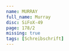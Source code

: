 ```yaml
---
name: MURRAY
full_name: Murray
disc: SiFoX-49
page: 178/2
missing: true
tags: [Schreibschrift]
---
```

